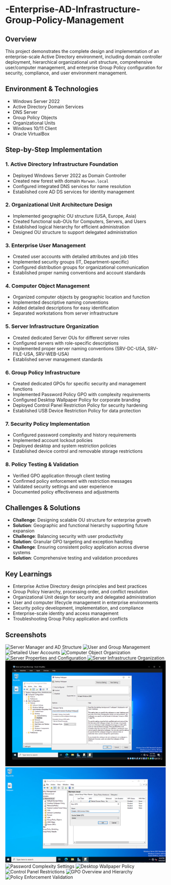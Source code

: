 # -Enterprise-AD-Infrastructure-Group-Policy-Management

## Overview
This project demonstrates the complete design and implementation of an enterprise-scale Active Directory environment, including domain controller deployment, hierarchical organizational unit structure, comprehensive user/computer management, and enterprise Group Policy configuration for security, compliance, and user environment management.

## Environment & Technologies
- Windows Server 2022
- Active Directory Domain Services
- DNS Server
- Group Policy Objects
- Organizational Units
- Windows 10/11 Client
- Oracle VirtualBox

## Step-by-Step Implementation

### 1. Active Directory Infrastructure Foundation
- Deployed Windows Server 2022 as Domain Controller
- Created new forest with domain `Marwan.local`
- Configured integrated DNS services for name resolution
- Established core AD DS services for identity management

### 2. Organizational Unit Architecture Design
- Implemented geographic OU structure (USA, Europe, Asia)
- Created functional sub-OUs for Computers, Servers, and Users
- Established logical hierarchy for efficient administration
- Designed OU structure to support delegated administration

### 3. Enterprise User Management
- Created user accounts with detailed attributes and job titles
- Implemented security groups (IT, Department-specific)
- Configured distribution groups for organizational communication
- Established proper naming conventions and account standards

### 4. Computer Object Management
- Organized computer objects by geographic location and function
- Implemented descriptive naming conventions
- Added detailed descriptions for easy identification
- Separated workstations from server infrastructure

### 5. Server Infrastructure Organization
- Created dedicated Server OUs for different server roles
- Configured servers with role-specific descriptions
- Implemented proper server naming conventions (SRV-DC-USA, SRV-FILE-USA, SRV-WEB-USA)
- Established server management standards

### 6. Group Policy Infrastructure
- Created dedicated GPOs for specific security and management functions
- Implemented Password Policy GPO with complexity requirements
- Configured Desktop Wallpaper Policy for corporate branding
- Deployed Control Panel Restriction Policy for security hardening
- Established USB Device Restriction Policy for data protection

### 7. Security Policy Implementation
- Configured password complexity and history requirements
- Implemented account lockout policies
- Deployed desktop and system restriction policies
- Established device control and removable storage restrictions

### 8. Policy Testing & Validation
- Verified GPO application through client testing
- Confirmed policy enforcement with restriction messages
- Validated security settings and user experience
- Documented policy effectiveness and adjustments

## Challenges & Solutions
- **Challenge**: Designing scalable OU structure for enterprise growth
- **Solution**: Geographic and functional hierarchy supporting future expansion
- **Challenge**: Balancing security with user productivity
- **Solution**: Granular GPO targeting and exception handling
- **Challenge**: Ensuring consistent policy application across diverse systems
- **Solution**: Comprehensive testing and validation procedures

## Key Learnings
- Enterprise Active Directory design principles and best practices
- Group Policy hierarchy, processing order, and conflict resolution
- Organizational Unit design for security and delegated administration
- User and computer lifecycle management in enterprise environments
- Security policy development, implementation, and compliance
- Enterprise-scale identity and access management
- Troubleshooting Group Policy application and conflicts

## Screenshots
![Server Manager and AD Structure](screenshots/1.png)
![User and Group Management](screenshots/2.png)
![Detailed User Accounts](screenshots/5.png)
![Computer Object Organization](screenshots/6.png)
![Server Properties and Configuration](screenshots/7.png)
![Server Infrastructure Organization](screenshots/8.png)
![GPO Creation and Management](screenshots/10.png)
![Password Policy Configuration](screenshots/12.png)
![Password Complexity Settings](screenshots/14.png)
![Desktop Wallpaper Policy](screenshots/16.png)
![Control Panel Restrictions](screenshots/18.png)
![GPO Overview and Hierarchy](screenshots/20.png)
![Policy Enforcement Validation](screenshots/21.png)
